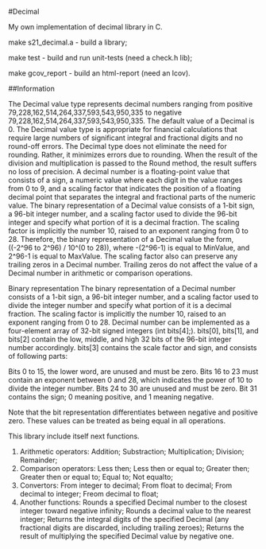 #Decimal

My own implementation of decimal library in C.

make s21_decimal.a - build a library;

make test - build and run unit-tests (need a check.h lib);

make gcov_report - build an html-report (need an lcov).



##Information

The Decimal value type represents decimal numbers ranging from positive 79,228,162,514,264,337,593,543,950,335 to negative 79,228,162,514,264,337,593,543,950,335. The default value of a Decimal is 0. The Decimal value type is appropriate for financial calculations that require large numbers of significant integral and fractional digits and no round-off errors. The Decimal type does not eliminate the need for rounding. Rather, it minimizes errors due to rounding.
When the result of the division and multiplication is passed to the Round method, the result suffers no loss of precision.
A decimal number is a floating-point value that consists of a sign, a numeric value where each digit in the value ranges from 0 to 9, and a scaling factor that indicates the position of a floating decimal point that separates the integral and fractional parts of the numeric value.
The binary representation of a Decimal value consists of a 1-bit sign, a 96-bit integer number, and a scaling factor used to divide the 96-bit integer and specify what portion of it is a decimal fraction. The scaling factor is implicitly the number 10, raised to an exponent ranging from 0 to 28. Therefore, the binary representation of a Decimal value the form, ((-2^96 to 2^96) / 10^(0 to 28)), where -(2^96-1) is equal to MinValue, and 2^96-1 is equal to MaxValue.
The scaling factor also can preserve any trailing zeros in a Decimal number. Trailing zeros do not affect the value of a Decimal number in arithmetic or comparison operations.

Binary representation
The binary representation of a Decimal number consists of a 1-bit sign, a 96-bit integer number, and a scaling factor used to divide the integer number and specify what portion of it is a decimal fraction. The scaling factor is implicitly the number 10, raised to an exponent ranging from 0 to 28.
Decimal number can be implemented as a four-element array of 32-bit signed integers (int bits[4];).
bits[0], bits[1], and bits[2] contain the low, middle, and high 32 bits of the 96-bit integer number accordingly.
bits[3] contains the scale factor and sign, and consists of following parts:

Bits 0 to 15, the lower word, are unused and must be zero.
Bits 16 to 23 must contain an exponent between 0 and 28, which indicates the power of 10 to divide the integer number.
Bits 24 to 30 are unused and must be zero.
Bit 31 contains the sign; 0 meaning positive, and 1 meaning negative.

Note that the bit representation differentiates between negative and positive zero. These values can be treated as being equal in all operations.


This library include itself next functions.
1. Arithmetic operators:
    Addition;
    Substraction;
    Multiplication;
    Division;
    Remainder;
2. Comparison operators:
    Less then;
    Less then or equal to;
    Greater then;
    Greater then or equal to;
    Equal to;
    Not equalto;
3. Convertors:
    From integer to decimal;
    From float to decimal;
    From decimal to integer;
    Freom decimal to float;
4. Another functions:
    Rounds a specified Decimal number to the closest integer toward negative infinity;
    Rounds a decimal value to the nearest integer;
    Returns the integral digits of the specified Decimal (any fractional digits are discarded, including trailing zeroes);
    Returns the result of multiplying the specified Decimal value by negative one.
